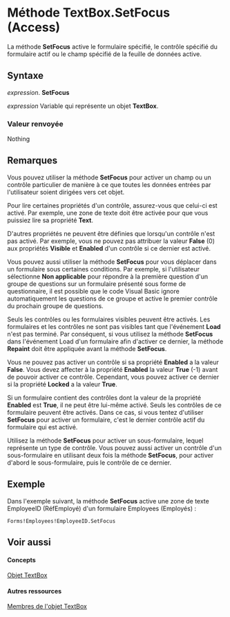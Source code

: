 
# Méthode TextBox.SetFocus (Access)

La méthode  **SetFocus** active le formulaire spécifié, le contrôle spécifié du formulaire actif ou le champ spécifié de la feuille de données active.


## Syntaxe

 _expression_. **SetFocus**

 _expression_ Variable qui représente un objet **TextBox**.


### Valeur renvoyée

Nothing


## Remarques

Vous pouvez utiliser la méthode  **SetFocus** pour activer un champ ou un contrôle particulier de manière à ce que toutes les données entrées par l'utilisateur soient dirigées vers cet objet.

Pour lire certaines propriétés d'un contrôle, assurez-vous que celui-ci est activé. Par exemple, une zone de texte doit être activée pour que vous puissiez lire sa propriété  **Text**.

D'autres propriétés ne peuvent être définies que lorsqu'un contrôle n'est pas activé. Par exemple, vous ne pouvez pas attribuer la valeur  **False** (0) aux propriétés **Visible** et **Enabled** d'un contrôle si ce dernier est activé.

Vous pouvez aussi utiliser la méthode  **SetFocus** pour vous déplacer dans un formulaire sous certaines conditions. Par exemple, si l'utilisateur sélectionne **Non applicable** pour répondre à la première question d'un groupe de questions sur un formulaire présenté sous forme de questionnaire, il est possible que le code Visual Basic ignore automatiquement les questions de ce groupe et active le premier contrôle du prochain groupe de questions.

Seuls les contrôles ou les formulaires visibles peuvent être activés. Les formulaires et les contrôles ne sont pas visibles tant que l'événement  **Load** n'est pas terminé. Par conséquent, si vous utilisez la méthode **SetFocus** dans l'événement Load d'un formulaire afin d'activer ce dernier, la méthode **Repaint** doit être appliquée avant la méthode **SetFocus**.

Vous ne pouvez pas activer un contrôle si sa propriété  **Enabled** a la valeur **False**. Vous devez affecter à la propriété **Enabled** la valeur **True** (-1) avant de pouvoir activer ce contrôle. Cependant, vous pouvez activer ce dernier si la propriété **Locked** a la valeur **True**.

Si un formulaire contient des contrôles dont la valeur de la propriété  **Enabled** est **True**, il ne peut être lui-même activé. Seuls les contrôles de ce formulaire peuvent être activés. Dans ce cas, si vous tentez d'utiliser **SetFocus** pour activer un formulaire, c'est le dernier contrôle actif du formulaire qui est activé.

Utilisez la méthode  **SetFocus** pour activer un sous-formulaire, lequel représente un type de contrôle. Vous pouvez aussi activer un contrôle d'un sous-formulaire en utilisant deux fois la méthode **SetFocus**, pour activer d'abord le sous-formulaire, puis le contrôle de ce dernier.


## Exemple

Dans l'exemple suivant, la méthode  **SetFocus** active une zone de texte EmployeeID (RéfEmployé) d'un formulaire Employees (Employés) :


```
Forms!Employees!EmployeeID.SetFocus
```


## Voir aussi


#### Concepts


[Objet TextBox](d74fbe9a-0d40-7d28-956f-a2bfd0cfee45.md)
#### Autres ressources


[Membres de l'objet TextBox](bb55abbc-902e-fc2d-bdff-063c55426cd0.md)